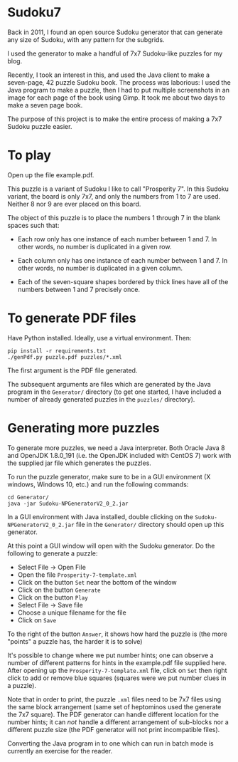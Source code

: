 # Sudoku7

Back in 2011, I found an open source Sudoku generator that can generate
any size of Sudoku, with any pattern for the subgrids.

I used the generator to make a handful of 7x7 Sudoku-like puzzles for
my blog.

Recently, I took an interest in this, and used the Java client to make
a seven-page, 42 puzzle Sudoku book.  The process was laborious: I used
the Java program to make a puzzle, then I had to put multiple screenshots
in an image for each page of the book using Gimp.  It took me about two
days to make a seven page book.

The purpose of this project is to make the entire process of making a
7x7 Sudoku puzzle easier.

# To play

Open up the file example.pdf.

This puzzle is a variant of Sudoku I like to call "Prosperity 7".  In
this Sudoku variant, the board is only 7x7, and only the numbers
from 1 to 7 are used.  Neither 8 nor 9 are ever placed on this
board.

The object of this puzzle is to place the numbers 1 through 7 in the
blank spaces such that:

* Each row only has one instance of each number between 1 and 7.  In
  other words, no number is duplicated in a given row.

* Each column only has one instance of each number between 1 and 7.  In
  other words, no number is duplicated in a given column.

* Each of the seven-square shapes bordered by thick lines have all
  of the numbers between 1 and 7 precisely once.  

# To generate PDF files

Have Python installed.  Ideally, use a virtual environment.  Then:

```
pip install -r requirements.txt
./genPdf.py puzzle.pdf puzzles/*.xml 
```

The first argument is the PDF file generated.

The subsequent arguments are files which are generated by the Java
program in the `Generator/` directory (to get one started, I have 
included a number of already generated puzzles in the `puzzles/`
directory).

# Generating more puzzles

To generate more puzzles, we need a Java interpreter.  Both Oracle
Java 8 and OpenJDK 1.8.0_191 (i.e. the OpenJDK included with CentOS 7)
work with the supplied jar file which generates the puzzles.

To run the puzzle generator, make sure to be in a GUI environment (X
windows, Windows 10, etc.) and run the following commands:

```
cd Generator/
java -jar Sudoku-NPGeneratorV2_0_2.jar
```

In a GUI environment with Java installed, double clicking on the
`Sudoku-NPGeneratorV2_0_2.jar` file in the `Generator/` directory
should open up this generator.

At this point a GUI window will open with the Sudoku generator.
Do the following to generate a puzzle:

* Select File -> Open File
* Open the file `Prosperity-7-template.xml`
* Click on the button `Set` near the bottom of the window
* Click on the button `Generate`
* Click on the button `Play`
* Select File -> Save file
* Choose a unique filename for the file
* Click on `Save`

To the right of the button `Answer`, it shows how hard the puzzle is
(the more "points" a puzzle has, the harder it is to solve)

It's possible to change where we put number hints; one can observe a number
of different patterns for hints in the example.pdf file supplied here.  
After opening up the `Prosperity-7-template.xml` file, click on `Set`
then right click to add or remove blue squares (squares were we put
number clues in a puzzle).

Note that in order to print, the puzzle `.xml` files need to be 7x7 files
using the same block arrangement (same set of heptominos used the generate
the 7x7 square).  The PDF generator can handle different location for the
number hints; it can *not* handle a different arrangement of sub-blocks
nor a different puzzle size (the PDF generator will not print incompatible 
files).

Converting the Java program in to one which can run in batch mode is
currently an exercise for the reader.
